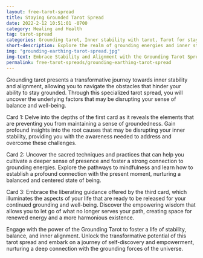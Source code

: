 ```yaml
---
layout: free-tarot-spread
title: Staying Grounded Tarot Spread
date: 2022-2-12 10:51:01 -0700
category: Healing and Health
tag: tarot-spread
categories: Grounding tarot, Inner stability with tarot, Tarot for staying present, Connecting to grounding energies, Techniques for grounding with tarot, Releasing obstacles with tarot, Tarot for balance and stability, Embracing grounding energies, Maintaining inner alignment with tarot, Grounding practices with tarot guidance, Overcoming obstacles through grounding, Nurturing stability with tarot insights, Establishing a grounded life with tarot, Tarot for presence and mindfulness, Strengthening grounding practices with tarot readings
short-description: Explore the realm of grounding energies and inner stability with our specialized Grounding Tarot Spread. Uncover the obstacles hindering your grounding, learn techniques to stay present, and identify what to release for a more balanced and grounded life.
img: "grounding-earthing-tarot-spread.jpg"
img-text: Embrace Stability and Alignment with the Grounding Tarot Spread
permalink: free-tarot-spreads/grounding-earthing-tarot-spread
---
```

Grounding tarot presents a transformative journey towards inner stability and alignment, allowing you to navigate the obstacles that hinder your ability to stay grounded. Through this specialized tarot spread, you will uncover the underlying factors that may be disrupting your sense of balance and well-being.

Card 1: Delve into the depths of the first card as it reveals the elements that are preventing you from maintaining a sense of groundedness. Gain profound insights into the root causes that may be disrupting your inner stability, providing you with the awareness needed to address and overcome these challenges.

Card 2: Uncover the sacred techniques and practices that can help you cultivate a deeper sense of presence and foster a strong connection to grounding energies. Explore the pathways to mindfulness and learn how to establish a profound connection with the present moment, nurturing a balanced and centered state of being.

Card 3: Embrace the liberating guidance offered by the third card, which illuminates the aspects of your life that are ready to be released for your continued grounding and well-being. Discover the empowering wisdom that allows you to let go of what no longer serves your path, creating space for renewed energy and a more harmonious existence.

Engage with the power of the Grounding Tarot to foster a life of stability, balance, and inner alignment. Unlock the transformative potential of this tarot spread and embark on a journey of self-discovery and empowerment, nurturing a deep connection with the grounding forces of the universe.
